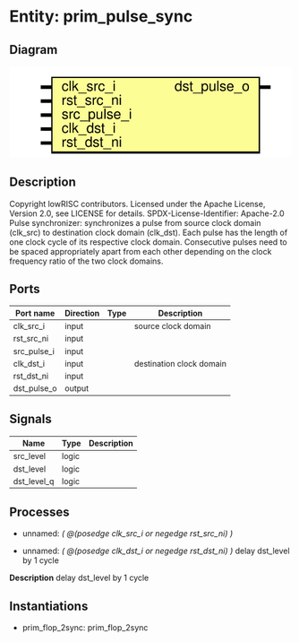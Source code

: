 # Entity: prim_pulse_sync
## Diagram
![Diagram](prim_pulse_sync.svg "Diagram")
## Description
Copyright lowRISC contributors.
 Licensed under the Apache License, Version 2.0, see LICENSE for details.
 SPDX-License-Identifier: Apache-2.0
 Pulse synchronizer: synchronizes a pulse from source clock domain (clk_src)
 to destination clock domain (clk_dst). Each pulse has the length of one clock
 cycle of its respective clock domain. Consecutive pulses need to be spaced
 appropriately apart from each other depending on the clock frequency ratio
 of the two clock domains.
 
## Ports
| Port name   | Direction | Type | Description              |
| ----------- | --------- | ---- | ------------------------ |
| clk_src_i   | input     |      | source clock domain      |
| rst_src_ni  | input     |      |                          |
| src_pulse_i | input     |      |                          |
| clk_dst_i   | input     |      | destination clock domain |
| rst_dst_ni  | input     |      |                          |
| dst_pulse_o | output    |      |                          |
## Signals
| Name        | Type  | Description |
| ----------- | ----- | ----------- |
| src_level   | logic |             |
| dst_level   | logic |             |
| dst_level_q | logic |             |
## Processes
- unnamed: _( @(posedge clk_src_i or negedge rst_src_ni) )_

- unnamed: _( @(posedge clk_dst_i or negedge rst_dst_ni) )_
delay dst_level by 1 cycle

**Description**
delay dst_level by 1 cycle

## Instantiations
- prim_flop_2sync: prim_flop_2sync
